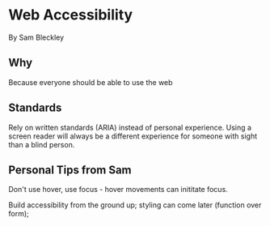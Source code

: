 # Web Accessibility

By Sam Bleckley

## Why

Because everyone should be able to use the web

## Standards

Rely on written standards (ARIA) instead of personal experience. Using a screen reader will always be a different experience for someone with sight than a blind person.

## Personal Tips from Sam

Don't use hover, use focus - hover movements can inititate focus.

Build accessibility from the ground up; styling can come later (function over form);
